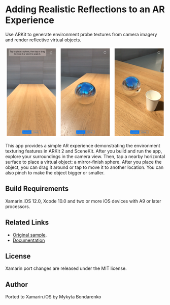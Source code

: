 Adding Realistic Reflections to an AR Experience
============

Use ARKit to generate environment probe textures from camera imagery and render reflective virtual objects.

![Cases](Screenshots/screenshot-1.png)

This app provides a simple AR experience demonstrating the environment texturing features in ARKit 2 and SceneKit. After you build and run the app, explore your surroundings in the camera view. Then, tap a nearby horizontal surface to place a virtual object: a mirror-finish sphere. After you place the object, you can drag it around or tap to move it to another location. You can also pinch to make the object bigger or smaller. 

Build Requirements
-------

Xamarin.iOS 12.0, Xcode 10.0 and two or more iOS devices with A9 or later processors.

Related Links
-------

- [Original sample](https://developer.apple.com/documentation/arkit/adding_realistic_reflections_to_an_ar_experience).
- [Documentation](https://developer.apple.com/documentation/arkit/arenvironmentprobeanchor)

License
-------

Xamarin port changes are released under the MIT license.

Author
------

Ported to Xamarin.iOS by Mykyta Bondarenko
